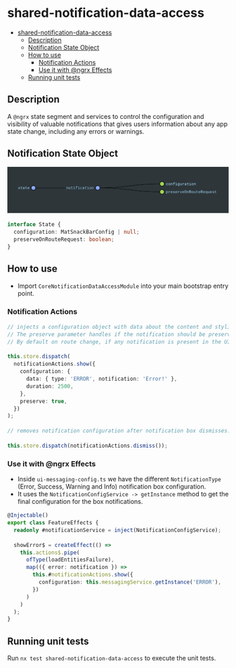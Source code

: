 # shared-notification-data-access

- [shared-notification-data-access](#shared-notification-data-access)
  - [Description](#description)
  - [Notification State Object](#notification-state-object)
  - [How to use](#how-to-use)
    - [Notification Actions](#notification-actions)
    - [Use it with @ngrx Effects](#use-it-with-ngrx-effects)
  - [Running unit tests](#running-unit-tests)

## Description

A `@ngrx` state segment and services to control the configuration and visibility of valuable notifications that gives users information about any app state change, including any errors or warnings.

## Notification State Object

![notification-state](notification-state.png)

```typescript
interface State {
  configuration: MatSnackBarConfig | null;
  preserveOnRouteRequest: boolean;
}
```

## How to use

- Import `CoreNotificationDataAccessModule` into your main bootstrap entry point.

### Notification Actions

```typescript
// injects a configuration object with data about the content and styling of the notification box.
// The preserve parameter handles if the notification should be preserved on route change.
// By default on route change, if any notification is present in the UI, it is hidden.

this.store.dispatch(
  notificationActions.show({
    configuration: {
      data: { type: 'ERROR', notification: 'Error!' },
      duration: 2500,
    },
    preserve: true,
  })
);

// removes notification configuration after notification box dismisses.

this.store.dispatch(notificationActions.dismiss());
```

### Use it with @ngrx Effects

- Inside `ui-messaging-config.ts` we have the different `NotificationType` (Error, Success, Warning and Info) notification box configuration.
- It uses the `NotificationConfigService -> getInstance` method to get the final configuration for the box notifications.

```typescript
@Injectable()
export class FeatureEffects {
  readonly #notificationService = inject(NotificationConfigService);

  showError$ = createEffect(() =>
    this.actions$.pipe(
      ofType(loadEntitiesFailure),
      map(({ error: notification }) =>
        this.#notificationActions.show({
          configuration: this.messagingService.getInstance('ERROR'),
        })
      )
    )
  );
}
```

## Running unit tests

Run `nx test shared-notification-data-access` to execute the unit tests.
